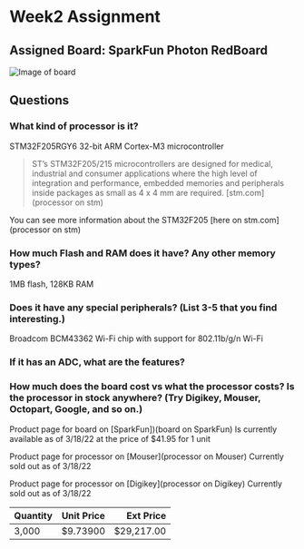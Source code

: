 # Week2 Assignment

## Assigned Board: SparkFun Photon RedBoard
![Image of board](https://cdn.sparkfun.com//assets/parts/1/0/6/0/9/13321-01.jpg "Arduino Formfactor")

## Questions

### What kind of processor is it?
STM32F205RGY6 32-bit ARM Cortex-M3 microcontroller
> ST’s STM32F205/215 microcontrollers are designed for medical, industrial and consumer applications where the high level of integration and performance, embedded memories and peripherals inside packages as small as 4 x 4 mm are required. [stm.com](processor on stm)

You can see more information about the STM32F205 [here on stm.com](processor on stm)

### How much Flash and RAM does it have? Any other memory types?
1MB flash, 128KB RAM

### Does it have any special peripherals? (List 3-5 that you find interesting.)
Broadcom BCM43362 Wi-Fi chip with support for 802.11b/g/n Wi-Fi

### If it has an ADC, what are the features?


### How much does the board cost vs what the processor costs? Is the processor in stock anywhere? (Try Digikey, Mouser, Octopart, Google, and so on.)

Product page for board on [SparkFun])(board on SparkFun)
Is currently available as of 3/18/22 at the price of $41.95 for 1 unit

Product page for processor on [Mouser](processor on Mouser)
Currently sold out as of 3/18/22

Product page for processor on [Digikey](processor on Digikey)
Currently sold out as of 3/18/22

| Quantity | Unit Price | Ext Price  |
| ---------|:----------:|-----------:|
|    3,000 |   $9.73900 | $29,217.00 |



[board on SparkFun]: https://www.sparkfun.com/products/13321
[processor on stm]: https://www.st.com/en/microcontrollers-microprocessors/stm32f2x5.html
[processor on Mouser]: https://www.mouser.com/ProductDetail/STMicroelectronics/STM32F205RGY6TR?qs=%2Fha2pyFadugaMGnmcN3fMp8I7ptw%252BflKwi%2F%252B1SLP6OoH7wAuNZ9Xiw%3D%3D
[processor on Digikey]: https://www.digikey.com/en/products/detail/stmicroelectronics/STM32F205RGY6TR/2796954?s=N4IgTCBcDaIMoBUCyBmMAxMAGArAJQHEBNANgTwAIQBdAXyA
